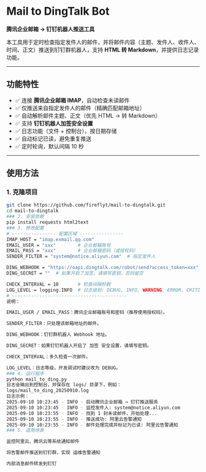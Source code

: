 # Mail to DingTalk Bot

**腾讯企业邮箱 → 钉钉机器人推送工具**

本工具用于定时检查指定发件人的邮件，并将邮件内容（主题、发件人、收件人、时间、正文）推送到钉钉群机器人，支持 **HTML 转 Markdown**，并提供日志记录功能。

---

## 功能特性

- ✅ 连接 **腾讯企业邮箱 IMAP**，自动检查未读邮件  
- ✅ 仅推送来自指定发件人的邮件（精确匹配邮箱地址）  
- ✅ 自动解析邮件主题、正文（优先 HTML → 转 Markdown）  
- ✅ 支持 **钉钉机器人加签安全设置**  
- ✅ 日志功能（文件 + 控制台），按日期存储  
- ✅ 自动标记已读，避免重复推送  
- ✅ 定时轮询，默认间隔 10 秒  

---
## 使用方法

### 1. 克隆项目
```bash
git clone https://github.com/fireflyt/mail-to-dingtalk.git
cd mail-to-dingtalk
### 2. 安装依赖
pip install requests html2text
### 3. 修改配置
# ---------------- 配置区域 ----------------
IMAP_HOST = "imap.exmail.qq.com"
EMAIL_USER = "xxx"        # 企业邮箱账号
EMAIL_PASS = "xxx"        # 企业邮箱密码（或授权码）
SENDER_FILTER = "system@notice.aliyun.com"  # 指定发件人

DING_WEBHOOK = "https://oapi.dingtalk.com/robot/send?access_token=xxx"
DING_SECRET = ""  # 如果开启了加签，请填写密钥，否则留空

CHECK_INTERVAL = 10       # 检查间隔秒数
LOG_LEVEL = logging.INFO  # 日志级别: DEBUG, INFO, WARNING, ERROR, CRITICAL
# ------------------------------------------
说明：

EMAIL_USER / EMAIL_PASS：腾讯企业邮箱账号和密码（推荐使用授权码）。

SENDER_FILTER：只处理该邮箱地址的邮件。

DING_WEBHOOK：钉钉群机器人 Webhook 地址。

DING_SECRET：如果钉钉机器人开启了 加签 安全设置，请填写密钥。

CHECK_INTERVAL：多久检查一次邮件。

LOG_LEVEL：日志等级，开发调试时建议改为 DEBUG。
### 4. 运行程序
python mail_to_ding.py
日志会输出到控制台，并保存在 logs/ 目录下，例如：
logs/mail_to_ding_20250910.log
日志示例：
2025-09-10 10:23:45 - INFO - 启动腾讯企业邮箱 → 钉钉推送服务
2025-09-10 10:23:45 - INFO - 监控发件人: system@notice.aliyun.com
2025-09-10 10:23:55 - INFO - 找到 1 封未读邮件，开始处理...
2025-09-10 10:23:55 - INFO - 推送成功: 阿里云告警通知
2025-09-10 10:23:55 - INFO - 邮件处理完成并标记为已读: 阿里云告警通知
### 5. 适用场景

监控阿里云、腾讯云等系统通知邮件

将告警邮件推送到钉钉群，实现 运维告警通知

内部消息邮件转发到钉钉
